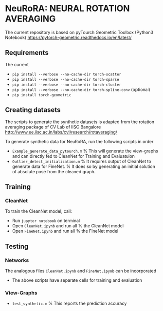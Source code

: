 
# NeuRoRA: NEURAL ROTATION AVERAGING 

The current repository is based on pyTourch Geometric Toolbox (Python3 Notebook)
https://pytorch-geometric.readthedocs.io/en/latest/ 

## Requirements
The current 

* `pip install --verbose --no-cache-dir torch-scatter`
* `pip install --verbose --no-cache-dir torch-sparse`
* `pip install --verbose --no-cache-dir torch-cluster`
* `pip install --verbose --no-cache-dir torch-spline-conv` (optional)
* `pip install torch-geometric` 

## Creating datasets
The scripts to generate the synthetic datasets is adapted from the rotation averaging package of CV Lab of IISC Bangalore
http://www.ee.iisc.ac.in/labs/cvl/research/rotaveraging/

To generate synthetic data for NeuRoRA, run the following scripts in order 
* `Example_generate_data_pytourch.m`  % This will generate the view-graphs and can directly fed to CleanNet for Training and Evaluatuion 
* `Outlier_detect_initialization.m`   % It requires output of CleanNet to generate data for FineNet. 
                                      % It does so by generating an initial solution of absolute pose from the cleaned graph.  

## Training

### CleanNet 

To train the CleanNet model, call:
* Run `jupyter notebook` on terminal 
* Open `CleanNet.ipynb` and run all % the CleanNet model
* Open `FineNet.ipynb` and run all % the FineNet model 

## Testing

### Networks 

The analogous files `CleanNet.ipynb` and `FineNet.ipynb` can be incorporated 
* The above scripts have separate cells for training and evaluation 

### View-Graphs 

* `test_synthetic.m`  % This reports the prediction accuracy 

